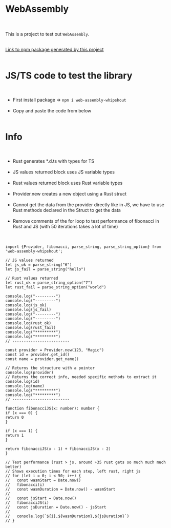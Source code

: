 # WebAssembly
<br/><br/>
This is a project to test out `WebAssembly`.
<br/><br/>

[Link to npm package generated by this project](https://www.npmjs.com/package/web-assembly-whipshout)
<br/><br/>
# JS/TS code to test the library
<br/>

- First install package => `npm i web-assembly-whipshout`
<br/><br/>
- Copy and paste the code from below
<br/><br/>
# Info
<br/>

- Rust generates *.d.ts with types for TS
<br/><br/>
- JS values returned block uses JS variable types
<br/><br/>
- Rust values returned block uses Rust variable types
<br/><br/>
- Provider.new creates a new object using a Rust struct
<br/><br/>
- Cannot get the data from the provider directly like in JS, we have to use Rust methods declared in the Struct to get the data
<br/><br/>
- Remove comments of the for loop to test performance of fibonacci in Rust and JS (with 50 iterations takes a lot of time)
<br/><br/><br/>

```
import {Provider, fibonacci, parse_string, parse_string_option} from 'web-assembly-whipshout';

// JS values returned
let js_ok = parse_string("6")
let js_fail = parse_string("hello")

// Rust values returned
let rust_ok = parse_string_option("7")
let rust_fail = parse_string_option("world")

console.log("---------")
console.log("---------")
console.log(js_ok)
console.log(js_fail)
console.log("---------")
console.log("---------")
console.log(rust_ok)
console.log(rust_fail)
console.log("*********")
console.log("*********")
// -------------------------

const provider = Provider.new(123, "Magic")
const id = provider.get_id()
const name = provider.get_name()

// Returns the structure with a pointer
console.log(provider)
// Returns the correct info, needed specific methods to extract it
console.log(id)
console.log(name)
console.log("*********")
console.log("*********")
// -------------------------

function fibonacciJS(x: number): number {
if (x === 0) {
return 0
}

if (x === 1) {
return 1
}

return fibonacciJS(x - 1) + fibonacciJS(x - 2)
}

// Test performance (rust > js, around +35 rust gets so much much much better)
// Shows execution times for each step, left rust, right js
// for (let i = 0; i < 50; i++) {
//   const wasmStart = Date.now()
//   fibonacci(i)
//   const wasmDuration = Date.now() - wasmStart
//
//   const jsStart = Date.now()
//   fibonacciJS(i)
//   const jsDuration = Date.now() - jsStart
//
//   console.log(`${i},${wasmDuration},${jsDuration}`)
// }
```
